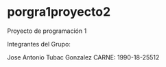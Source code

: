 # porgra1proyecto2
Proyecto de programación 1

Integrantes del Grupo:

Jose Antonio Tubac Gonzalez   CARNE: 1990-18-25512
